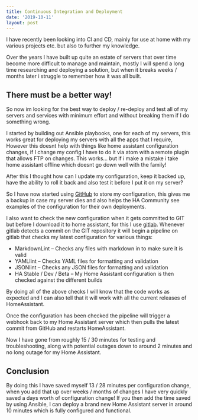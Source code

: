 ```yaml
---
title: Continuous Integration and Deployment
date: '2019-10-11'
layout: post
---
```

I have recently been looking into CI and CD, mainly for use at home with my various projects etc. but also to further my knowledge.

Over the years I have built up quite an estate of servers that over time become more difficult to manage and maintain, mostly I will spend a long time researching and deploying a solution, but when it breaks weeks / months later i struggle to remember how it was all built.

## There must be a better way!

So now im looking for the best way to deploy / re-deploy and test all of my servers and services with minimum effort and without breaking them if I do something wrong.

I started by building out Ansible playbooks, one for each of my servers, this works great for deploying my servers with all the apps that I require, However this doesnt help with things like home assistant configuration changes, if I change my config I have to do it via atom with a remote plugin that allows FTP on changes. This works&#8230; but if i make a mistake i take home assistant offline which doesnt go down well with the family!

After this I thought how can I update my configuration, keep it backed up, have the ability to roll it back and also test it before I put it on my server?

So I have now started using [GitHub](https://github.com/marksie1988/home-assistant-config) to store my configuration, this gives me a backup in case my server dies and also helps the HA Community see examples of the configuration for their own deployments.

I also want to check the new configuration when it gets committed to GIT but before I download it to home assistant, for this I use [gitlab](https://gitlab.com/marksie1988/home-assistant-config/pipelines). Whenever gitlab detects a commit on the GIT repository it will begin a pipeline on gitlab that checks my latest configuration for various things:

  * MarkdownLint &#8211; Checks any files with markdown in to make sure it is valid
  * YAMLlint &#8211; Checks YAML files for formatting and validation
  * JSONlint &#8211; Checks any JSON files for formatting and validation
  * HA Stable / Dev / Beta &#8211; My Home Assistant configuration is then checked against the different builds

By doing all of the above checks I will know that the code works as expected and I can also tell that it will work with all the current releases of HomeAssistant.

Once the configuration has been checked the pipeline will trigger a webhook back to my Home Assistant server which then pulls the latest commit from GitHub and restarts HomeAssistant.

Now I have gone from roughly 15 / 30 minutes for testing and troubleshooting, along with potential outages down to around 2 minutes and no long outage for my Home Assistant.

## Conclusion

By doing this I have saved myself 13 / 28 minutes per configuration change, when you add that up over weeks / months of changes I have very quickly saved a days worth of configuration change! If you then add the time saved by using Ansible, I can deploy a brand new Home Assistant server in around 10 minutes which is fully configured and functional.
